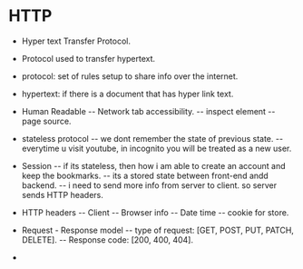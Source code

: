 # HTTP

- Hyper text Transfer Protocol.
- Protocol used to transfer hypertext.
- protocol: set of rules setup to share info over the internet.
- hypertext: if there is a document that has hyper link text.

- Human Readable
 -- Network tab accessibility.
 -- inspect element
 -- page source.

- stateless protocol
 -- we dont remember the state of previous state.
 -- everytime u visit youtube, in incognito you will be treated as a new user.

- Session
 -- if its stateless, then how i am able to create an account and keep the bookmarks.
 -- its a stored state between front-end andd backend.
 -- i need to send more info from server to client. so server sends HTTP headers.

- HTTP headers
 -- Client
 -- Browser info
 -- Date time
 -- cookie for store.

- Request - Response model
 -- type of request: [GET, POST, PUT, PATCH, DELETE].
 -- Response code: [200, 400, 404].

- 